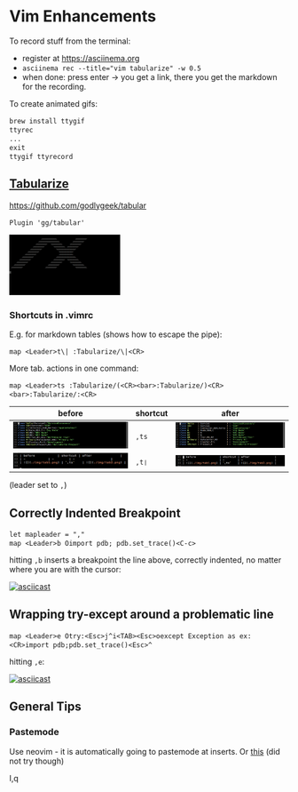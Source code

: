 # Vim Enhancements

To record stuff from the terminal:
- register at https://asciinema.org
- `asciinema rec --title="vim tabularize" -w 0.5`
- when done: press enter -> you get a link, there you get the markdown for the recording.

To create animated gifs:

    brew install ttygif
    ttyrec
    ...
    exit
    ttygif ttyrecord



## [Tabularize](http://vimcasts.org/episodes/aligning-text-with-tabular-vim/)

https://github.com/godlygeek/tabular

    Plugin 'gg/tabular'

<img width="200px" src="./img/tab.gif"></img>

### Shortcuts in .vimrc

E.g. for markdown tables (shows how to escape the pipe):

    map <Leader>t\| :Tabularize/\|<CR>

More tab. actions in one command:

    map <Leader>ts :Tabularize/(<CR><bar>:Tabularize/)<CR><bar>:Tabularize/:<CR>


| before               | shortcut | after                |
| -                    | -        | -                    |
| ![](./img/tab1.png)  | `,ts`    | ![](./img/tab2.png)  |
| ![](./img/tabt1.png) | `,t❘`    | ![](./img/tabt2.png) |

(leader set to `,`)



## Correctly Indented Breakpoint

    let mapleader = ","
    map <Leader>b Oimport pdb; pdb.set_trace()<C-c>

hitting `,b` inserts a breakpoint the line above, correctly indented, no
matter where you are with the cursor:

[![asciicast](https://asciinema.org/a/LCx3dt7uOT7HmwLvF742Mtv6Q.png)](https://asciinema.org/a/LCx3dt7uOT7HmwLvF742Mtv6Q)


## Wrapping try-except around a problematic line

    map <Leader>e Otry:<Esc>j^i<TAB><Esc>oexcept Exception as ex:<CR>import pdb;pdb.set_trace()<Esc>^

hitting `,e`:

[![asciicast](https://asciinema.org/a/MzMg0nExfS3mtQTP4wZhTyEr9.png)](https://asciinema.org/a/MzMg0nExfS3mtQTP4wZhTyEr9)


## General Tips

### Pastemode

Use neovim - it is automatically going to pastemode at inserts.
Or [this](https://coderwall.com/p/if9mda/automatically-set-paste-mode-in-vim-when-pasting-in-insert-mode) (did not try though)



I,q

